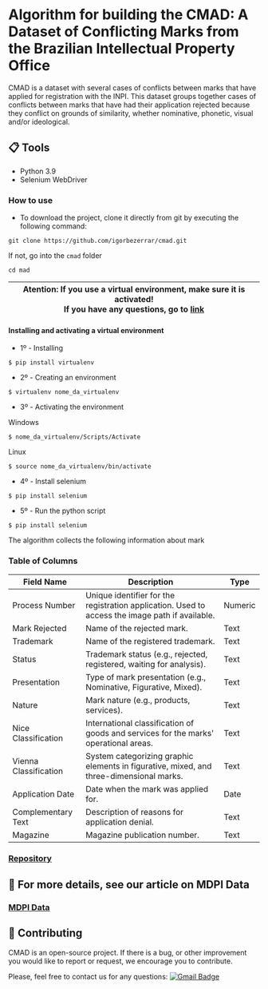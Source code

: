 # Algorithm for building the CMAD: A Dataset of Conflicting Marks from the Brazilian Intellectual Property Office

CMAD is a dataset with several cases of conflicts between marks that have applied for registration with the INPI. This dataset groups together cases of conflicts between marks that have had their application rejected because they conflict on grounds of similarity, whether nominative, phonetic, visual and/or ideological.




## 📋 Tools

* Python 3.9
* Selenium WebDriver 

### How to use

* To download the project, clone it directly from git by executing the following command:

```
git clone https://github.com/igorbezerrar/cmad.git

```
If not, go into the `cmad` folder
```
cd mad

```


| Atention: If you use a virtual environment, make sure it is activated!  <br/> If you have any questions, go to [link](https://www.treinaweb.com.br/blog/criando-ambientes-virtuais-para-projetos-python-com-o-virtualenv) |
| --- |

<h4>Installing and activating a virtual environment</h4>

* 1º - Installing

```
$ pip install virtualenv

```

* 2º - Creating an environment

```
$ virtualenv nome_da_virtualenv

```

* 3º - Activating the environment

Windows
```
$ nome_da_virtualenv/Scripts/Activate

```

Linux
```
$ source nome_da_virtualenv/bin/activate

```

* 4º - Install selenium

```
$ pip install selenium

```

* 5º - Run the python script

```
$ pip install selenium

```

The algorithm collects the following information about mark

### Table of Columns
| Field Name | Description | Type |
| --- | --- | --- |
| Process Number | Unique identifier for the registration application. Used to access the image path if available. | Numeric |
| Mark Rejected | Name of the rejected mark. | Text |
| Trademark | Name of the registered trademark. | Text |
| Status | Trademark status (e.g., rejected, registered, waiting for analysis). | Text |
| Presentation | Type of mark presentation (e.g., Nominative, Figurative, Mixed). | Text |
| Nature | Mark nature (e.g., products, services). | Text |
| Nice Classification | International classification of goods and services for the marks' operational areas. | Text |
| Vienna Classification | System categorizing graphic elements in figurative, mixed, and three-dimensional marks. | Text |
| Application Date | Date when the mark was applied for. | Date |
| Complementary Text | Description of reasons for application denial. | Text |
| Magazine | Magazine publication number. | Text |



### [Repository](https://github.com/igorbezerrar/cmad)

## 🤖 For more details, see our article on MDPI Data

### [MDPI Data](https://ieeexplore.ieee.org/abstract/document/10178808)


## 👏 Contributing
 

CMAD is an open-source project. If there is a bug, or other improvement you would like to report or request, we encourage you to contribute.

Please, feel free to contact us for any questions: [![Gmail Badge](https://img.shields.io/badge/-igor.bezerra@lsdi.ufma.br-c14438?style=flat-square&logo=Gmail&logoColor=white&link=mailto:igor.bezerra@lsdi.ufma.br)](mailto:igor.bezerra@lsdi.ufma.br)

